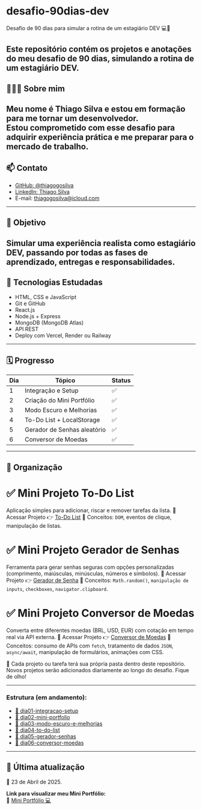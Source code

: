 # desafio-90dias-dev

Desafio de 90 dias para simular a rotina de um estagiário DEV 💻🚀

Este repositório contém os projetos e anotações do meu desafio de 90 dias, simulando a rotina de um estagiário DEV.
---
## 🙋🏻‍♂️ Sobre mim

Meu nome é Thiago Silva e estou em formação para me tornar um desenvolvedor.  
Estou comprometido com esse desafio para adquirir experiência prática e me preparar para o mercado de trabalho.
---

## 📫 Contato

- [GitHub: @thiagogosilva](https://github.com/thiagogosilva)
- [LinkedIn: Thiago Silva](https://www.linkedin.com/in/thiagogosilva/)
- E-mail: thiagogosilva@icloud.com
---

##  📌  Objetivo 

Simular uma experiência realista como estagiário DEV, passando por todas as fases de aprendizado, entregas e responsabilidades.
---

## 🧠 Tecnologias Estudadas

- HTML, CSS e JavaScript
- Git e GitHub
- React.js
- Node.js + Express
- MongoDB (MongoDB Atlas)
- API REST
- Deploy com Vercel, Render ou Railway

---

## 🗓️ Progresso

| Dia | Tópico                      | Status |
|-----|-----------------------------|--------|
| 1   | Integração e Setup          | ✅     |
| 2   | Criação do Mini Portfólio   | ✅     |
| 3   | Modo Escuro e Melhorias     | ✅     |
| 4   | To-Do List + LocalStorage   | ✅     |
| 5   | Gerador de Senhas aleatório | ✅     |
| 6   | Conversor de Moedas         | ✅     |
---
## 📁 Organização

# ✅ Mini Projeto To-Do List
Aplicação simples para adicionar, riscar e remover tarefas da lista.
🔗 Acessar Projeto 👉 [To-Do List](https://github.com/thiagogosilva/to-do-list)
🧠 Conceitos: `DOM`, eventos de clique, manipulação de listas.

# ✅ Mini Projeto Gerador de Senhas
Ferramenta para gerar senhas seguras com opções personalizadas (comprimento, maiúsculas, minúsculas, números e símbolos).
🔗 Acessar Projeto 👉 [Gerador de Senha](https://github.com/thiagogosilva/gerador-senha)
🧠 Conceitos: `Math.random()`, `manipulação de inputs`, `checkboxes`, `navigator.clipboard`.

# ✅ Mini Projeto Conversor de Moedas
Converta entre diferentes moedas (BRL, USD, EUR) com cotação em tempo real via API externa.
🔗 Acessar Projeto 👉 [Conversor de Moedas](https://github.com/thiagogosilva/conversor-moedas)
🧠 Conceitos: consumo de APIs com `fetch`, tratamento de dados `JSON`, `async/await`, manipulação de formulários, animações com CSS.

📌 Cada projeto ou tarefa terá sua própria pasta dentro deste repositório. 
Novos projetos serão adicionados diariamente ao longo do desafio. Fique de olho!

---

### Estrutura (em andamento):

- [ 📁 dia01-integracao-setup](./dia01-integracao-setup/anotacoes.md)
- [ 📁 dia02-mini-portfolio](./dia02-mini-portfolio)
- [ 📁 dia03-modo-escuro-e-melhorias](./dia03-modo-escuro-e-melhorias/anotacoes.md)
- [ 📁 dia04-to-do-list](./dia04-to-do-list/)
- [ 📁 dia05-gerador-senhas](./dia05-gerador-senhas/)
- [ 📁 dia06-conversor-moedas](./dia06-conversor-moedas/)
---

## 🚀 Última atualização

📅 23 de Abril de 2025.

**Link para visualizar meu Mini Portfólio:**  
🔗 [Mini Portfólio 💻](https://thiagogosilva.github.io/desafio-90dias-dev/)
